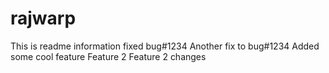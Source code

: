 # rajwarp
This is readme information
fixed bug#1234
Another fix to bug#1234
Added some cool feature
Feature 2
Feature 2 changes
